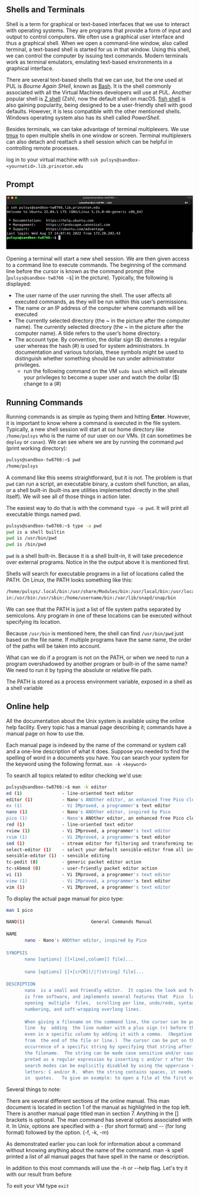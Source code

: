 ## Shells and Terminals

Shell is a term for graphical or text-based interfaces that we use to interact with operating systems. They are programs that provide a form of input and output to control computers. We often use a graphical user interface and thus a graphical shell. When we open a command-line window, also called terminal, a text-based shell is started for us in that window. Using this shell, we can control the computer by issuing text commands. Modern terminals work as terminal emulators, emulating text-based environments in a graphical interface.

There are several text-based shells that we can use, but the one used at PUL is *Bourne Again SHell*, known as [Bash](https://www.gnu.org/software/bash/). It is the shell commonly associated with all the Virtual Machines developers will use at PUL. Another popular shell is [Z shell](https://zsh.sourceforge.io/) (Zsh), now the default shell on macOS. [fish shell](https://fishshell.com/) is also gaining popularity, being designed to be a user-friendly shell with good defaults. However, it is less compatible with the other mentioned shells. Windows operating system also has its shell called *PowerShell*.

Besides terminals, we can take advantage of terminal multiplexers. We use [tmux](https://github.com/tmux/tmux/wiki) to open multiple shells in one window or screen. Terminal multiplexers can also detach and reattach a shell session which can be helpful in controlling remote processes.

log in to your virtual machine with `ssh pulsys@sandbox-<yournetid>.lib.princeton.edu`

## Prompt

![login_window](images/login_window.png)

Opening a terminal will start a new shell session. We are then given access to a command line to execute commands. The beginning of the command line before the cursor is known as the command prompt (the [`pulsys@sandbox-tw8766 ~$`] in the picture).
Typically, the following is displayed:
  * The user name of the user running the shell. The user affects all executed commands, as they will be run within this user’s permissions.
  * The name or an IP address of the computer where commands will be executed
  * The currently selected directory (the ~ in the picture after the computer name). The currently selected directory (the ~ in the picture after the computer name). A tilde refers to the user’s home directory.
  * The account type. By convention, the dollar sign ($) denotes a regular user whereas the hash (#) is used for system administrators. In documentation and various tutorials, these symbols might be used to distinguish whether something should be run under administrator privileges.
    * run the following command on the VM `sudo bash` which will elevate your privileges to become a super user and watch the dollar ($) change to a (#)

## Running Commands

Running commands is as simple as typing them and hitting **Enter**. However, it is
important to know where a command is executed in the file system. Typically, a new
shell session will start at our home directory like `/home/pulsys`  who is the name of our user on our VMs. (it can sometimes be `deploy` or `conan`). We can see where we are by running the command `pwd` (print working directory):

```bash
pulsys@sandbox-tw8766:~$ pwd
/home/pulsys
```

A command like this seems straightforward, but it is not. The problem is that `pwd` can run a script, an executable binary, a custom shell function, an alias, or a shell built-in (built-ins are utilities implemented directly in the shell itself). We will see all of those things in action later. 

The easiest way to do that is with the command `type -a pwd`. It will print all executable things named pwd.

```bash
pulsys@sandbox-tw8766:~$ type -a pwd
pwd is a shell builtin
pwd is /usr/bin/pwd
pwd is /bin/pwd
```

`pwd` is a shell built-in. Because it is a shell built-in, it will take precedence over external programs. Notice in the the output above it is mentioned first.

Shells will search for executable programs in a list of locations called the PATH. On Linux, the PATH looks something like this:

```bash
/home/pulsys/.local/bin:/usr/share/Modules/bin:/usr/local/bin:/usr/local/sb
in:/usr/bin:/usr/sbin:/home/username/bin:/var/lib/snapd/snap/bin
```

We can see that the PATH is just a list of file system paths separated by semicolons. Any program in one of these locations can be executed without specifying its location.

Because `/usr/bin` is mentioned here, the shell can find `/usr/bin/pwd` just based on the file name. If multiple programs have the same name, the order of the paths will be taken into account.

What can we do if a program is not on the PATH, or when we need to run a program
overshadowed by another program or built-in of the same name? We need to run it by typing the absolute or relative file path.

The PATH is stored as a process environment variable, exposed in a shell as a shell
variable

## Online help

All the documentation about the Unix system is available using the online help facility. Every topic has a manual page describing it; commands have a manual page on how to use the.

Each manual page is indexed by the name of the command or system call and a one-line description of what it does. Suppose you needed to find the spelling of word in a documents you have. You can search your system for the keyword using the following format. `man -k <keyword>`

To search all topics related to editor checking we'd use:

```bash
pulsys@sandbox-tw8766:~$ man -k editor
ed (1)               - line-oriented text editor
editor (1)           - Nano's ANOther editor, an enhanced free Pico clone
ex (1)               - Vi IMproved, a programmer's text editor
nano (1)             - Nano's ANOther editor, inspired by Pico
pico (1)             - Nano's ANOther editor, an enhanced free Pico clone
red (1)              - line-oriented text editor
rview (1)            - Vi IMproved, a programmer's text editor
rvim (1)             - Vi IMproved, a programmer's text editor
sed (1)              - stream editor for filtering and transforming text
select-editor (1)    - select your default sensible-editor from all installed editors
sensible-editor (1)  - sensible editing
tc-pedit (8)         - generic packet editor action
tc-skbmod (8)        - user-friendly packet editor action
vi (1)               - Vi IMproved, a programmer's text editor
view (1)             - Vi IMproved, a programmer's text editor
vim (1)              - Vi IMproved, a programmer's text editor
```

To display the actual page manual for pico type:

```bash
man 1 pico
```

```bash
NANO(1)                         General Commands Manual                        NANO(1)

NAME
       nano - Nano's ANOther editor, inspired by Pico

SYNOPSIS
       nano [options] [[+line[,column]] file]...

       nano [options] [[+[crCR](/|?)string] file]...

DESCRIPTION
       nano  is a small and friendly editor.  It copies the look and feel of Pico, but
       is free software, and implements several features that  Pico  lacks,  such  as:
       opening  multiple  files,  scrolling per line, undo/redo, syntax coloring, line
       numbering, and soft-wrapping overlong lines.

       When giving a filename on the command line, the cursor can be put on a specific
       line  by  adding  the line number with a plus sign (+) before the filename, and
       even in a specific column by adding it with a comma.  (Negative  numbers  count
       from  the end of the file or line.)  The cursor can be put on the first or last
       occurrence of a specific string by specifying that string after +/ or +? before
       the filename.  The string can be made case sensitive and/or caused to be inter‐
       preted as a regular expression by inserting c and/or r after the + sign.  These
       search modes can be explicitly disabled by using the uppercase variant of those
       letters: C and/or R.  When the string contains spaces, it needs to be  enclosed
       in  quotes.   To give an example: to open a file at the first occurrence of the
```


Several things to note:

There are several different sections of the online manual. This man document is located in section 1 of the manual as highlighted in the top left. There is another manual page titled man in section 7.
Anything in the [] brackets is optional.
The man command has several options associated with it. In Unix,  options are specified with a - (for short format) and -- (for long format) followed by the option. (-f, -k, -m)

As demonstrated earlier you can look for information about a command without knowing anything about the name of the command. man -k spell printed a list of all manual pages that have spell in the name or description.

In addition to this most commands will use the -h or --help flag. Let's try it with our result from before

To exit your VM type `exit` 